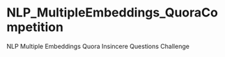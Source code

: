 # NLP_MultipleEmbeddings_QuoraCompetition
NLP Multiple Embeddings Quora Insincere Questions Challenge
